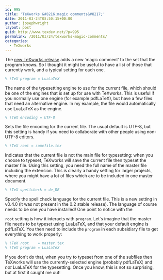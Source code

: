 ```yaml
---
id: 995
title: 'TeXworks &#8216;magic comments&#8217;'
date: 2011-03-24T08:50:15+00:00
author: josephwright
layout: post
guid: http://www.texdev.net/?p=995
permalink: /2011/03/24/texworks-magic-comments/
categories:
  - TeXworks
---
```

The [new TeXworks release](/2011/03/21/texworks-v0-4-0/) adds a new ‘magic comment’ to the set that the program knows. So I thought it might be useful to have a list of those that currently work, and a typical setting for each one.

```latex
% !TeX program = LuaLaTeX
```

The name of the typesetting engine to use for the current file, which should be one of the engines that is set up for use with TeXworks. This is useful if you normally use one engine (for example pdfLaTeX), but have a few files that need an alternative engine. In my example, the file would automatically use LuaLaTeX as the engine.

```latex
% !TeX encoding = UTF-8
```

Sets the file encoding for the current file. The usual default is UTF-8, but this setting is handy if you need to collaborate with other people using non-UTF-8 editors.

```latex
% !TeX root = somefile.tex
```

Indicates that the current file is not the main file for typesetting: when you choose to typeset, TeXworks will save the current file then typeset the master file. Using this setting, you need the full name of the master file including the extension. This is clearly a handy setting for larger projects, where you might have a lot of files which are to be included in one master document.

```latex
% !TeX spellcheck = de_DE
```

Specify the spell check language for the current file. This is a new setting in v0.4.0 (it was not present in the 0.2 stable release). The language of course needs to be one you have installed! One point to notice with the

`root` setting is how it interacts with `program`. Let's imagine that the master file needs to be typeset using LuaLaTeX, and that your default engine is pdfLaTeX. You then need to include the `program` in each subsidiary file to get everything to work properly:

```latex
% !TeX root    = master.tex
% !TeX program = LuaLaTeX
```

If you don't do that, when you try to typeset from one of the subfiles then TeXworks will use the currently-selected engine (probably pdfLaTeX) and _not_ LuaLaTeX for the typesetting. Once you know, this is not so surprising, but at first it caught me out!
